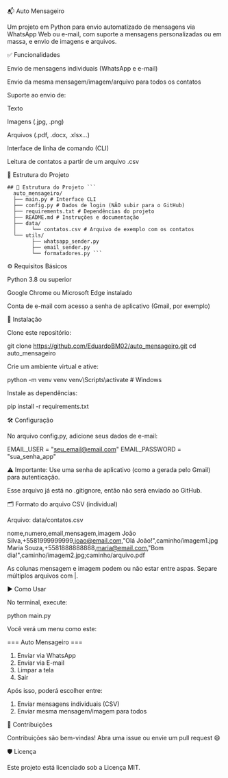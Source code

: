📬 Auto Mensageiro

Um projeto em Python para envio automatizado de mensagens via WhatsApp Web ou e-mail, com suporte a mensagens personalizadas ou em massa, e envio de imagens e arquivos.

✅ Funcionalidades

Envio de mensagens individuais (WhatsApp e e-mail)

Envio da mesma mensagem/imagem/arquivo para todos os contatos

Suporte ao envio de:

Texto

Imagens (.jpg, .png)

Arquivos (.pdf, .docx, .xlsx...)

Interface de linha de comando (CLI)

Leitura de contatos a partir de um arquivo .csv

📁 Estrutura do Projeto

<pre><code>## 📁 Estrutura do Projeto ``` 
  auto_mensageiro/ 
  ├── main.py # Interface CLI 
  ├── config.py # Dados de login (NÃO subir para o GitHub) 
  ├── requirements.txt # Dependências do projeto 
  ├── README.md # Instruções e documentação 
  ├── data/ 
  │     └── contatos.csv # Arquivo de exemplo com os contatos 
  └── utils/ 
        ├── whatsapp_sender.py 
        ├── email_sender.py 
        └── formatadores.py ``` </code></pre>

⚙️ Requisitos Básicos

Python 3.8 ou superior

Google Chrome ou Microsoft Edge instalado

Conta de e-mail com acesso a senha de aplicativo (Gmail, por exemplo)

🧪 Instalação

Clone este repositório:

git clone https://github.com/EduardoBM02/auto_mensageiro.git
cd auto_mensageiro

Crie um ambiente virtual e ative:

python -m venv venv
venv\Scripts\activate  # Windows

Instale as dependências:

pip install -r requirements.txt

🛠️ Configuração

No arquivo config.py, adicione seus dados de e-mail:

EMAIL_USER = "seu_email@email.com"
EMAIL_PASSWORD = "sua_senha_app"

⚠️ Importante: Use uma senha de aplicativo (como a gerada pelo Gmail) para autenticação.

Esse arquivo já está no .gitignore, então não será enviado ao GitHub.

🗂️ Formato do arquivo CSV (individual)

Arquivo: data/contatos.csv

nome,numero,email,mensagem,imagem
João Silva,+5581999999999,joao@email.com,"Olá João!",caminho/imagem1.jpg
Maria Souza,+5581888888888,maria@email.com,"Bom dia!",caminho/imagem2.jpg;caminho/arquivo.pdf

As colunas mensagem e imagem podem ou não estar entre aspas. Separe múltiplos arquivos com |.

▶️ Como Usar

No terminal, execute:

python main.py

Você verá um menu como este:

=== Auto Mensageiro ===
1. Enviar via WhatsApp
2. Enviar via E-mail
3. Limpar a tela
4. Sair

Após isso, poderá escolher entre:

1. Enviar mensagens individuais (CSV)
2. Enviar mesma mensagem/imagem para todos

🤝 Contribuições

Contribuições são bem-vindas! Abra uma issue ou envie um pull request 😄

🛡️ Licença

Este projeto está licenciado sob a Licença MIT.

